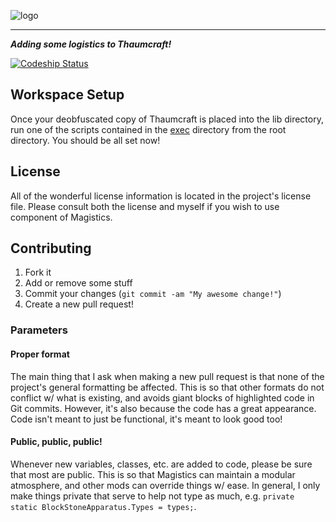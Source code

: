 ![logo](http://i1064.photobucket.com/albums/u370/MegaT145/Magistics/magistics_banner.png)
***

**_Adding some logistics to Thaumcraft!_**

[![Codeship Status](https://codeship.com/projects/49546e30-64a5-0132-1a9a-1a1c11ba4c94/status?branch=master)](https://codeship.com/projects/52617)

## Workspace Setup
Once your deobfuscated copy of Thaumcraft is placed into the lib directory, run one of the scripts contained in the [exec](https://github.com/T145/magistics/tree/master/exec) directory from the root directory. You should be all set now!

## License
All of the wonderful license information is located in the project's license file. Please consult both the license and myself if you wish to use component of Magistics.

## Contributing
1. Fork it
2. Add or remove some stuff
3. Commit your changes (`git commit -am "My awesome change!"`)
4. Create a new pull request!

### Parameters

#### Proper format
The main thing that I ask when making a new pull request is that none of the project's general formatting be affected. This is so that other formats do not conflict w/ what is existing, and avoids giant blocks of highlighted code in Git commits. However, it's also because the code has a great appearance. Code isn't meant to just be functional, it's meant to look good too!

#### Public, public, public!
Whenever new variables, classes, etc. are added to code, please be sure that most are public. This is so that Magistics can maintain a modular atmosphere, and other mods can override things w/ ease. In general, I only make things private that serve to help not type as much, e.g. `private static BlockStoneApparatus.Types = types;`.
